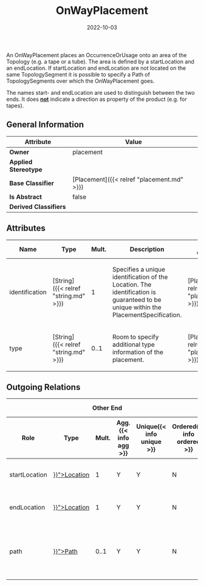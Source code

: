﻿---
title: OnWayPlacement
toc: false
type: specs
date: "2022-10-03"
draft: false
specification: VEC
version: 2.0.1
documentType: "Recommendation"
elementType: Class
classes:
  - OnWayPlacement
menu_name: vec-2.0.1
---
<p> An OnWayPlacement places an OccurrenceOrUsage onto an area of the Topology (e.g. a tape or a tube). The area is defined by a startLocation and an endLocation. If startLocation and endLocation are not located on the same TopologySegment it is possible to specify a Path of TopologySegments over which the OnWayPlacement goes.      </p>      <p> The names start- and endLocation are used to distinguish between the two ends. It does <b><u>not</u></b> indicate a direction as property of the product (e.g. for tapes).      </p>

## General Information

| Attribute               | Value |
|-------------------------|-------|
| **Owner**               | placement |
| **Applied Stereotype**  |   |
| **Base Classifier**     | [Placement]({{< relref "placement.md" >}})<br/>  |
| **Is Abstract**         | false |
| **Derived Classifiers** |   |

## Attributes
|  Name  |  Type  |  Mult.  |  Description  |  Owning Classifier  |
|--------|--------|---------|---------------|--------------|
|identification| [String]({{< relref "string.md" >}}) | 1 | <p> Specifies a unique identification of the Location. The identification is guaranteed to be unique within the PlacementSpecification.      </p> | [Placement]({{< relref "placement.md" >}}) |
|type| [String]({{< relref "string.md" >}}) | 0..1 | <p>Room to specify additional type information of the placement. </p> | [Placement]({{< relref "placement.md" >}}) |

## Outgoing Relations
<table>
    <thead>
        <tr>
           <th colspan="6">Other End</th>
           <th colspan="1">This End</th>
           <th colspan="1">General</th>
        </tr>
        <tr>
           <th>Role</th>
           <th>Type</th>
           <th>Mult.</th>
           <th>Agg.{{< info agg >}}</th>
           <th>Unique{{< info unique >}}</th>
           <th>Ordered{{< info ordered >}}</th>
           <th>Mult.</th>
           <th>Description</th>
        </tr>
    <thead>
    <tbody>
    <tr>
        <td>startLocation</td>
        <td><a href="{{< relref "location.md" >}}">Location</a></td>
        <td>1</td>
        <td>Y</td>
        <td>Y</td>
        <td>N</td>
        <td>0..1</td>
        <td>References the Location where OnWayPlacement starts.</td>
    </tr>
    <tr>
        <td>endLocation</td>
        <td><a href="{{< relref "location.md" >}}">Location</a></td>
        <td>1</td>
        <td>Y</td>
        <td>Y</td>
        <td>N</td>
        <td>0..1</td>
        <td>References the Location where OnWayPlacement ends.</td>
    </tr>
    <tr>
        <td>path</td>
        <td><a href="{{< relref "path.md" >}}">Path</a></td>
        <td>0..1</td>
        <td>Y</td>
        <td>Y</td>
        <td>N</td>
        <td>0..1</td>
        <td>Specifies the topology path defining the way the OnWayPlacement takes in the topology.</td>
    </tr>
    </tbody>
</table>




